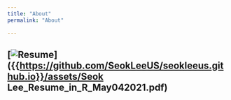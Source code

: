 ```yaml
---
title: "About"
permalink: "About"

---
```



## [![Resume](https://raw.githubusercontent.com/SeokLeeUS/seokleeus.github.io/master/_images/_Resume/Resume_Seok_Lee_May042021.jpg)]({{https://github.com/SeokLeeUS/seokleeus.github.io}}/assets/Seok Lee_Resume_in_R_May042021.pdf)
